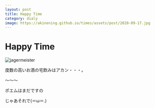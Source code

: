 ```yaml
---
layout: post
title: Happy Time
category: dialy
image: https://akinening.github.io/times/assets/post/2020-09-17.jpg
---
```


# Happy Time

<img src="https://akinening.github.io/times/assets/post/2020-09-17.jpg" alt="jagermeister">

度数の高いお酒の宅飲みはアカン・・・。

〜〜〜

ポエムはまだですの

じゃあそれで(＝ω＝.)